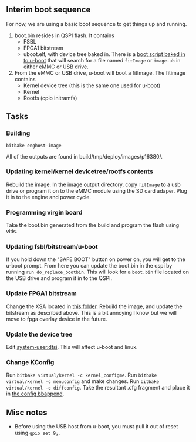 ## Interim boot sequence
For now, we are using a basic boot sequence to get things up and running.

1. boot.bin resides in QSPI flash. It contains
    - FSBL
    - FPGA1 bitstream
    - uboot.elf, with device tree baked in. There is a [boot script baked in to u-boot](./meta-enghost/recipes-bsp/u-boot/u-boot-xlnx/digico-uboot-env.env) that will search for a file named `fitImage` or `image.ub` in either eMMC or USB drive.
2. From the eMMC or USB drive, u-boot will boot a fitImage. The fitimage contains
    - Kernel device tree (this is the same one used for u-boot)
    - Kernel
    - Rootfs (cpio initramfs)

## Tasks
### Building
```
bitbake enghost-image
```
All of the outputs are found in build/tmp/deploy/images/p16380/.
### Updating kernel/kernel devicetree/rootfs contents
Rebuild the image. In the image output directory, copy `fitImage` to a usb drive or program it on to the eMMC module using the SD card adaper. Plug it in to the engine and power cycle.
### Programming virgin board
Take the boot.bin generated from the build and program the flash using vitis.
### Updating fsbl/bitstream/u-boot
If you hold down the "SAFE BOOT" button on power on, you will get to the u-boot
prompt. From here you can update the boot.bin in the qspi by running `run
do_replace_bootbin`. This will look for a `boot.bin` file located on the USB
drive and program it in to the QSPI.
### Update FPGA1 bitstream
Change the XSA located in [this folder](./meta-p16380/recipes-bsp/hdf/files). Rebuild the image, and update the bitstream as described above. This is a bit annoying I know but we will move to fpga overlay device in the future.
### Update the device tree
Edit [system-user.dtsi](./meta-p16380/recipes-bsp/device-tree/files/system-user.dtsi). This will affect u-boot and linux.
### Change KConfig
Run `bitbake virtual/kernel -c kernel_configme`. Run `bitbake virtual/kernel -c menuconfig` and make changes. Run `bitbake virtual/kernel -c diffconfig`. Take the resultant .cfg fragment and place it in [the config bbappend](./meta-enghost/recipes-kernel/linux/linux-xlnx).
## Misc notes
- Before using the USB host from u-boot, you must pull it out of reset using `gpio set 9;`.
